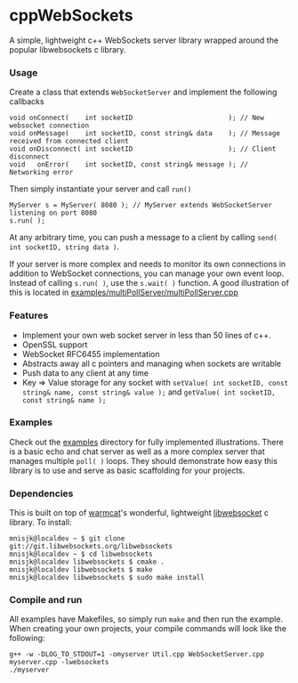 cppWebSockets
===========

A simple, lightweight c++ WebSockets server library wrapped around the popular libwebsockets c library. 

### Usage

Create a class that extends `WebSocketServer` and implement the following callbacks

```
void onConnect(    int socketID                        ); // New websocket connection
void onMessage(    int socketID, const string& data    ); // Message received from connected client
void onDisconnect( int socketID                        ); // Client disconnect
void   onError(    int socketID, const string& message ); // Networking error
```

Then simply instantiate your server and call `run()` 

```
MyServer s = MyServer( 8080 ); // MyServer extends WebSocketServer listening on port 8080
s.run( );
```

At any arbitrary time, you can push a message to a client by calling `send( int socketID, string data )`.

If your server is more complex and needs to monitor its own connections in addition to WebSocket connections, you can manage your own event loop. Instead of calling `s.run( )`, use the `s.wait( )` function.  A good illustration of this is located in [examples/multiPollServer/multiPollServer.cpp](https://github.com/mnisjk/cppWebSockets/blob/master/examples/multiPollServer/multiPollServer.cpp)

### Features

* Implement your own web socket server in less than 50 lines of c++.
* OpenSSL support
* WebSocket RFC6455 implementation
* Abstracts away all c pointers and managing when sockets are writable
* Push data to any client at any time
* Key => Value storage for any socket with `setValue( int socketID, const string& name, const string& value );` and `getValue( int socketID, const string& name );`

### Examples

Check out the [examples](https://github.com/mnisjk/cppWebSockets/blob/master/examples/) directory for fully implemented illustrations.  There is a basic echo and chat server as well as a more complex server that manages multiple `poll( )` loops. They should demonstrate how easy this library is to use and serve as basic scaffolding for your projects.

### Dependencies

This is built on top of [warmcat](http://warmcat.com/)'s wonderful, lightweight [libwebsocket](http://libwebsockets.org/) c library.  To install:

```
mnisjk@localdev ~ $ git clone git://git.libwebsockets.org/libwebsockets
mnisjk@localdev ~ $ cd libwebsockets
mnisjk@localdev libwebsockets $ cmake .
mnisjk@localdev libwebsockets $ make
mnisjk@localdev libwebsockets $ sudo make install
```

### Compile and run

All examples have Makefiles, so simply run `make` and then run the example.  When creating your own projects, your compile commands will look like the following:

```
g++ -w -DLOG_TO_STDOUT=1 -omyserver Util.cpp WebSocketServer.cpp myserver.cpp -lwebsockets
./myserver
```

